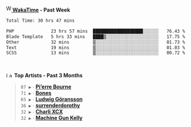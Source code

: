 <img src="https://github.com/dxnter/dxnter/assets/17434202/67b21fa4-d36d-46f9-9dec-f23d976b00ef" alt="WakaTime Logo" width="14" height="18"/><a href="https://wakatime.com/@dxnter" target="_blank"><strong> WakaTime</strong></a><strong> - Past Week</strong>

<!--START_SECTION:waka-->

```txt
Total Time: 30 hrs 47 mins

PHP              23 hrs 57 mins  ███████████████████░░░░░░   76.43 %
Blade Template   5 hrs 33 mins   ████▒░░░░░░░░░░░░░░░░░░░░   17.75 %
Other            32 mins         ▒░░░░░░░░░░░░░░░░░░░░░░░░   01.73 %
Text             19 mins         ▒░░░░░░░░░░░░░░░░░░░░░░░░   01.03 %
SCSS             13 mins         ▒░░░░░░░░░░░░░░░░░░░░░░░░   00.72 %
```

<!--END_SECTION:waka-->

<br/>

<!--START_LASTFM_ARTISTS:{"period": "3month", "rows": 6}-->
<a href="https://last.fm" target="_blank"><img src="https://user-images.githubusercontent.com/17434202/215290617-e793598d-d7c9-428f-9975-156db1ba89cc.svg" alt="Last.fm Logo" width="18" height="13"/></a> **Top Artists - Past 3 Months**

> `87 ▶️` ∙ **[Pi’erre Bourne](https://www.last.fm/music/Pi%E2%80%99erre+Bourne)**<br/>
> `71 ▶️` ∙ **[Bones](https://www.last.fm/music/Bones)**<br/>
> `65 ▶️` ∙ **[Ludwig Göransson](https://www.last.fm/music/Ludwig+G%C3%B6ransson)**<br/>
> `36 ▶️` ∙ **[surrenderdorothy](https://www.last.fm/music/surrenderdorothy)**<br/>
> `32 ▶️` ∙ **[Charli XCX](https://www.last.fm/music/Charli+XCX)**<br/>
> `32 ▶️` ∙ **[Machine Gun Kelly](https://www.last.fm/music/Machine+Gun+Kelly)**<br/>
<!--END_LASTFM_ARTISTS-->
